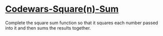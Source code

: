 # [Codewars-Square(n)-Sum](https://www.codewars.com/kata/515e271a311df0350d00000f/train/java)

Complete the square sum function so that it squares each number passed into it and then sums the results together.
